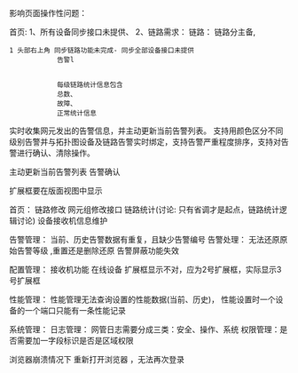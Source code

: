 影响页面操作性问题：


首页:
    1、所有设备同步接口未提供、
    2、链路需求：
        链路： 链路分主备,

    1 头部右上角 同步链路功能未完成- 同步全部设备接口未提供 
                告警l


                每级链路统计信息包含
                总数、
                故障、
                正常统计信息


实时收集网元发出的告警信息，并主动更新当前告警列表。
支持用颜色区分不同级别告警并与拓扑图设备及链路告警实时绑定，支持告警严重程度排序，支持对告警进行确认、清除操作。


主动更新当前告警列表
告警确认



扩展框要在版面视图中显示



首页：
    链路修改 网元组修改接口
    链路统计(讨论: 只有省调才是起点，链路统计逻辑讨论)
    设备接收机信息维护

告警管理：
     当前、历史告警数据有重复，且缺少告警编号
     告警处理： 无法还原原始告警等级 ,重置还是删除还原
     告警屏蔽功能失效

配置管理：
    接收机功能
    在线设备 扩展框显示不对，应为2号扩展框，实际显示3号扩展框
    

性能管理：
    性能管理无法查询设置的性能数据(当前、历史)，
    性能设置时一个设备的一个端口只能有一条性能记录


系统管理： 日志管理：
    网管日志需要分成三类：安全、操作、系统
    权限管理：是否需要加一字段标识是否是区域权限

浏览器崩溃情况下  重新打开浏览器 ，无法再次登录   